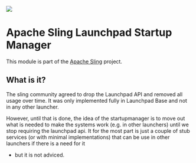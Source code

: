 [<img src="http://sling.apache.org/res/logos/sling.png"/>](http://sling.apache.org)

# Apache Sling Launchpad Startup Manager

This module is part of the [Apache Sling](https://sling.apache.org) project.

## What is it?

The sling community agreed to drop the Launchpad API and removed all usage over time. It was only implemented fully in Launchpad Base and not in any other launcher. 

However, until that is done, the idea of the startupmanager is to move out what is needed to make the systems work (e.g. in other launchers) until we stop requiring the
launchpad api. It for the most part is just a couple of stub services (or with minimal implementations) that can be use in other launchers if there is a need for it 
- but it is not adviced.
